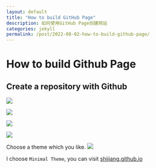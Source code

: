 ```yaml
---
layout: default
title: "How to build GitHub Page"
description: 如何使用GitHub Page创建网站
categories: jekyll
permalink: /post/2022-08-02-how-to-build-github-page/
---
```


# How to build Github Page

## Create a repository with Github

![](https://raw.githubusercontent.com/sunshijiang/images/master/img/20220802153122.png)

![](https://raw.githubusercontent.com/sunshijiang/images/master/img/20220802153741.png)

![](https://raw.githubusercontent.com/sunshijiang/images/master/img/20220802153808.png)

![](https://raw.githubusercontent.com/sunshijiang/images/master/img/20220802153904.png)

Choose a theme which you like.
![](https://raw.githubusercontent.com/sunshijiang/images/master/img/20220802154046.png)

I choose `Minimal Theme`, you can visit [shijiang.github.io](https://shijiang.github.io)

